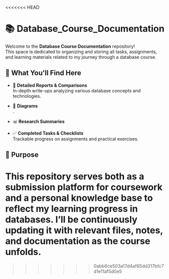<<<<<<< HEAD
# 📚 Database_Course_Documentation

Welcome to the **Database Course Documentation** repository!  
This space is dedicated to organizing and storing all tasks, assignments, and learning materials related to my journey through a database course.

## 📌 What You'll Find Here

- 📄 **Detailed Reports & Comparisons**  
  In-depth write-ups analyzing various database concepts and technologies.

- 🧠 **Diagrams**  
  .

- 📊 **Research Summaries**  
  

- ✅ **Completed Tasks & Checklists**  
  Trackable progress on assignments and practical exercises.

## 🎯 Purpose

This repository serves both as a **submission platform** for coursework and a **personal knowledge base** to reflect my learning progress in databases. I’ll be continuously updating it with relevant files, notes, and documentation as the course unfolds.
=======

>>>>>>> 0abb6ce503a17d4af65dd317bfc7d1e11af5d0e5
